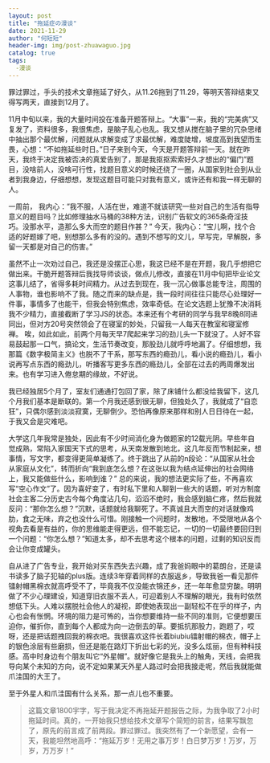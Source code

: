 ```yaml
---
layout: post
title: "拖延症の漫谈"
date: 2021-11-29
author: "何短短"
header-img: img/post-zhuawaguo.jpg
catalog: true
tags: 
  -漫谈
---
```


罪过罪过，手头的技术文章拖延了好久，从11.26拖到了11.29，等明天答辩结束又得写两天，直接到12月了。

11月中旬以来，我的大量时间投在准备开题答辩上。“大事”一来，我的“完美病”又复发了，资料很多，我很焦虑，是脑子乱心也乱。我又想从搅在脑子里的冗杂思绪中抽出那个最优解，问题就从求解变成了求最优解，难度陡增，坡度高到我望而生畏，心想：“不如拖延些时日。”日子来到今天，今天是开题答辩前一天。就在昨天，我终于决定我被否决的真爱告别了，那是我抠抠索索好久才想出的“偏门”题目，没啥前人，没啥可行性，找题目意义的时候还绕了一圈，从国家到社会到从业者到我身边，仔细想想，发现这题目可能只对我有意义，或许还有和我一样无聊的人。

一周前， 我内心：”我不服，人活在世，难道不就该研究一些对自己的生活有指导意义的题目吗？比如修理抽水马桶的38种方法，识别广告软文的365条奇淫技巧。没那水平，造那么多大而空的题目作甚？”
今天，我内心：“宝儿啊，找个合适的好题嫁了吧，别想那么多有的没的。遇到不想写的文儿，早写完，早解脱，多留一天都是对自己的伤害。”

虽然不止一次劝过自己，我还是没摆正心思，我这已经不是在开题，我几乎想把它做出来。干脆开题答辩后我找导师谈谈，做点儿修改，直接在11月中旬把毕业论文这事儿结了，省得多耗时间精力。从过去到现在，我一沉心做事总能专注，周围的人事物，谁也影响不了我。随之而来的缺点是，我一段时间往往只能尽心处理好一件事，事情多了也能干，但我会特别焦虑，效率奇低。在论文选题上犹豫不决消耗我不少精力，直接截断了学习JS的状态。本来还有个考研的同学与我早8晚8同进同出，但对方20号突然领会了在寝室的妙处，只留我一人每天在教室和寝室修禅。
唉，如此如此，前两个月每天早7爬起来学习的劲儿头一下就没了。人好不容易鼓起那一口气，搞论文，生活节奏改变，那股劲儿就呼呼地漏了。仔细想想，我那篇《数字极简主义》也脱不了干系，那写东西的瘾劲儿，看小说的瘾劲儿，看小说再写点东西的瘾劲儿，听播客写更多东西的瘾劲儿，全部在过去的两周爆发出来。也有学习进入倦怠期的缘故，不好说。

我已经独居5个月了，室友们通通打包回了家，除了床铺什么都没给我留下，这几个月我们基本是断联的。第一个月我还感到很无聊，但独处久了，我就成了“自恋狂”，只偶尔感到淡淡寂寞，无聊倒少。恐怕再像原来那样和别人日日待在一起，于我又会是灾难吧。

大学这几年我常是独处，因此有不少时间消化身为做题家的12载光阴。早些年自觉成熟，常陷入家国天下式的思考，从天南发散到地北，这几年反而节制起来，想事情，写文字，都变得更简单凝练了。终于跳出了从前的n段论：“从国家从社会从家庭从文化”，转而折向“我到底怎么想？在这张以我为结点延伸出的社会网络上，我又能做些什么，影响到谁？” 总的来说，我的想法更实际了些，不再喜欢写“空心作文”了。因为喜好变了，有时私下里和人聊到一些大的话题，听对方制度社会主客二分历史古今每个角度沾几句，滔滔不绝时，我会感到脑仁疼，然后我就反问：“那你怎么想？”沉默，话题就给我聊死了。不真诚且大而空的对话就像鸡肋，食之无味，弃之也没什么可惜。刚接触一个问题时，发散地，不受限地从各个视角去看是有益的，你的思维能走得更远，但不能忘记，一切的一切最终要回归到一个问题：“你怎么想？”知道太多，却不去思考这个根本的问题，过剩的知识反而会让你变成罐头。

自从进了广告专业，我开始对买东西失去兴趣，成了我爸妈眼中的葛朗台，还是读书读多了脑子犯轴的plus版。连续3年穿着同样的衣服返乡，导致我爸一看见那件镭射帽黑棉衣就高呼受不了，毕竟我不仅没能衣锦还乡，还一年年愈显穷酸。明明做了不少心理建设，知道穿旧衣服不丢人，可迎着别人不理解的眼光，我有时依然想低下头。人难以摆脱社会他人的凝视，即使她表现出一副轻松不在乎的样子，内心也会有怅惘。环境的阻力是可怖的，当你想要维持一些不同的准则，它便想要压迫你，催折你，直到每个人都成为向一边倒去的草。要抵抗那股力，跑题了，哎呀，还是把话题拽回我的棉衣吧。我很喜欢这件长着biubiu镭射帽的棉衣，帽子上的银色涂层有些磨损，但还是能在路灯下折出七彩的光，没多么炫丽，但有种科技感。高中时身边有个朋友叫它“外星帽”。就好像它是我头上的触角，天线，会把我导向某个未知的方向，说不定如果某天外星人路过时会把我接走呢，然后我就能做爪洼国的大王了。

至于外星人和爪洼国有什么关系，那一点儿也不重要。

> 这篇文章1800宇字，写于我决定不再拖延开题报告之际，为我争取了2小时拖延时间。真的，一开始我只想给技术文章写个简短的前言，结果写飘忽了，原先的前言成了前两段。罪过罪过。我突然有了一个新愿望，会有一天，我能坦然地高呼：“拖延万岁！无用之事万岁！白日梦万岁！万岁，万岁，万万岁！”

